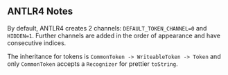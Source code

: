 ## ANTLR4 Notes

By default, ANTLR4 creates 2 channels: `DEFAULT_TOKEN_CHANNEL=0` and `HIDDEN=1`.
Further channels are added in the order of appearance and have consecutive indices.

The inheritance for tokens is `CommonToken -> WriteableToken -> Token` and only
`CommonToken` accepts a `Recognizer` for prettier `toString`.
